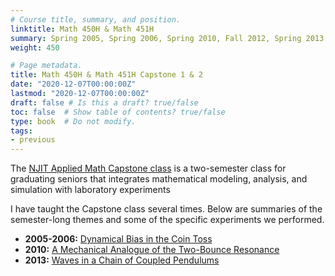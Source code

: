 ```yaml
---
# Course title, summary, and position.
linktitle: Math 450H & Math 451H
summary: Spring 2005, Spring 2006, Spring 2010, Fall 2012, Spring 2013
weight: 450

# Page metadata.
title: Math 450H & Math 451H Capstone 1 & 2
date: "2020-12-07T00:00:00Z"
lastmod: "2020-12-07T00:00:00Z"
draft: false # Is this a draft? true/false
toc: false  # Show table of contents? true/false
type: book  # Do not modify.
tags: 
- previous
---
```

The [NJIT Applied Math Capstone class](http://cfsm.njit.edu/capstone/index.php) is a two-semester class for graduating seniors that integrates mathematical modeling, analysis, and simulation with laboratory experiments

I have taught the Capstone class several times. Below  are summaries of the semester-long themes and some of the specific experiments we performed.

* __2005-2006:__ [Dynamical Bias in the Coin Toss](cointoss)
* __2010:__ [A Mechanical Analogue of the Two-Bounce Resonance](skewball)
* __2013:__ [Waves in a Chain of Coupled Pendulums](pendulums)

